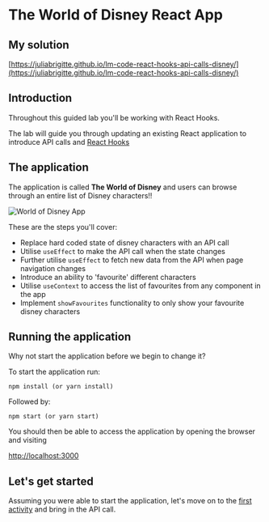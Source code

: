 # The World of Disney React App

## My solution
[https://juliabrigitte.github.io/lm-code-react-hooks-api-calls-disney/](https://juliabrigitte.github.io/lm-code-react-hooks-api-calls-disney/)

## Introduction

Throughout this guided lab you'll be working with React Hooks.

The lab will guide you through updating an existing React application to introduce API calls and [React Hooks](https://reactjs.org/docs/hooks-intro.html)

## The application

The application is called **The World of Disney** and users can browse through an entire list of Disney characters!!

![World of Disney App](./docs/images/initial_app.png "Disney Application")

These are the steps you'll cover:

* Replace hard coded state of disney characters with an API call
* Utilise `useEffect` to make the API call when the state changes
* Further utilise `useEffect` to fetch new data from the API when page navigation changes
* Introduce an ability to 'favourite' different characters
* Utilise `useContext` to access the list of favourites from any component in the app
* Implement `showFavourites` functionality to only show your favourite disney characters

## Running the application

Why not start the application before we begin to change it?

To start the application run:

```
npm install (or yarn install)
```

Followed by:

```
npm start (or yarn start)
```

You should then be able to access the application by opening the browser and visiting

[http://localhost:3000](http://localhost:3000)

## Let's get started

Assuming you were able to start the application, let's move on to the [first activity](./docs/activity_1.md) and bring in the API call.

